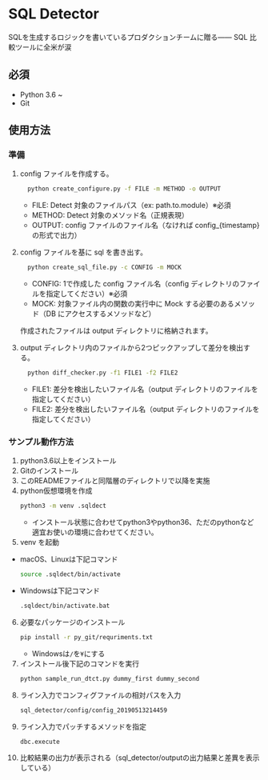 # SQL Detector

SQLを生成するロジックを書いているプロダクションチームに贈る―― SQL 比較ツールに全米が涙

## 必須
- Python 3.6 ~
- Git

## 使用方法  
### 準備  
1. config ファイルを作成する。
    ```bash
      python create_configure.py -f FILE -m METHOD -o OUTPUT
    ```
    - FILE: Detect 対象のファイルパス（ex: path.to.module）※必須
    - METHOD: Detect 対象のメソッド名（正規表現）
    - OUTPUT: config ファイルのファイル名（なければ config_{timestamp} の形式で出力）
    
2. config ファイルを基に sql を書き出す。
    ```bash
      python create_sql_file.py -c CONFIG -m MOCK
    ```
    - CONFIG: 1で作成した config ファイル名（config ディレクトリのファイルを指定してください）※必須
    - MOCK: 対象ファイル内の関数の実行中に Mock する必要のあるメソッド（DB にアクセスするメソッドなど）
   
   作成されたファイルは output ディレクトリに格納されます。

3. output ディレクトリ内のファイルから2つピックアップして差分を検出する。
    ```bash
      python diff_checker.py -f1 FILE1 -f2 FILE2
    ```
    - FILE1: 差分を検出したいファイル名（output ディレクトリのファイルを指定してください）
    - FILE2: 差分を検出したいファイル名（output ディレクトリのファイルを指定してください）

### サンプル動作方法  
1. python3.6以上をインストール
2. Gitのインストール
3. このREADMEファイルと同階層のディレクトリで以降を実施
4. python仮想環境を作成
      ```bash
      python3 -m venv .sqldect
      ```
      - インストール状態に合わせてpython3やpython36、ただのpythonなど適宜お使いの環境に合わせてください。
5. venv を起動
  - macOS、Linuxは下記コマンド
    ```bash
    source .sqldect/bin/activate
    ```
  - Windowsは下記コマンド 
    ```bash
    .sqldect/bin/activate.bat
    ```
6. 必要なパッケージのインストール
     ```bash
     pip install -r py_git/requriments.txt
     ```
     - Windowsは`/`を`¥`にする
7. インストール後下記のコマンドを実行
   ```bash
   python sample_run_dtct.py dummy_first dummy_second
   ```
8. ライン入力でコンフィグファイルの相対パスを入力
    ```bash
    sql_detector/config/config_20190513214459
    ```
9.  ライン入力でパッチするメソッドを指定
    ```bash
    dbc.execute
    ```
10. 比較結果の出力が表示される（sql_detector/outputの出力結果と差異を表示している）
